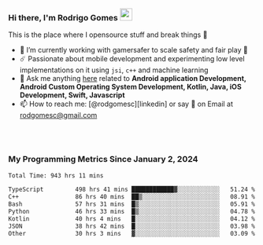 
### Hi there, I'm Rodrigo Gomes <img src="https://media.giphy.com/media/hvRJCLFzcasrR4ia7z/giphy.gif" width="25px">
This is the place where I opensource stuff and break things 🤣
- 🔭 I’m currently working with gamersafer to scale safety and fair play 💜
- ☄️ Passionate about mobile development and experimenting low level implementations on it using `jsi`, `c++` and machine learning
- 💬 Ask me anything [here](https://github.com/rodgomesc/rodgomesc/issues) related to <b>Android application Development, Android Custom Operating System Development, Kotlin, Java, iOS Development, Swift, Javascript</b>
- 📫 How to reach me: [@rodgomesc][linkedin] or say 👋 on Email at [rodgomesc@gmail.com](mailto:rodgomesc@gmail.com)


<br/>

<!-- 
<picture>
  <img src="/github-metrics.svg" alt="Metrics">
</picture>
-->

</br>

### My Programming Metrics Since January 2, 2024 


<!--START_SECTION:waka-->

```txt
Total Time: 943 hrs 11 mins

TypeScript         498 hrs 41 mins ████████████▓░░░░░░░░░░░░   51.24 %
C++                86 hrs 40 mins  ██▒░░░░░░░░░░░░░░░░░░░░░░   08.91 %
Bash               57 hrs 31 mins  █▒░░░░░░░░░░░░░░░░░░░░░░░   05.91 %
Python             46 hrs 33 mins  █▒░░░░░░░░░░░░░░░░░░░░░░░   04.78 %
Kotlin             40 hrs 4 mins   █░░░░░░░░░░░░░░░░░░░░░░░░   04.12 %
JSON               38 hrs 42 mins  █░░░░░░░░░░░░░░░░░░░░░░░░   03.98 %
Other              30 hrs 3 mins   ▓░░░░░░░░░░░░░░░░░░░░░░░░   03.09 %
```

<!--END_SECTION:waka-->
